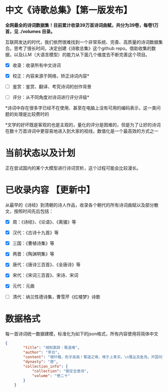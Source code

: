 
# 中文《诗歌总集》【第一版发布】

  **全网最全的诗词数据集！目前累计收录39万首诗词曲赋，共分为39卷，每卷1万首，见 ./volumes 目录。**
  
  互联网发达的时代，我们依然很难找到一个非常系统、完善、高质量的诗词数据集合。思考了很长时间，决定创建《诗歌总集》这个github repo。借助收集的数据，以及LLM（大语言模型）的能力从下面几个维度去不断完善这个项目。
  
- [x] 收录：收录所有中文诗词
- [x] 校正：内容来源于网络，矫正诗词内容*
- [ ] 鉴赏：鉴赏、翻译、考究诗词的创作背景
- [ ] 评分：从不同角度对诗词进行评分评级*


*诗词中存在很多字已经不在使用、甚至在电脑上没有可用的编码表示，这一类问题的处理是比较费时的

*文学的好坏既是客观的也是主观的，量化的评分是困难的，但是为了让好的诗词在数十万首诗词中更容易地进入到大家的视线，数值化是一个最高效的方式之一

# 当前状态以及计划
正在尝试国内的某个大模型进行诗词赏析，这个过程可能会比较漫长。


# 已收录内容 【更新中】

从最早的《诗经》到清朝的诗人作品，收录各个朝代的所有诗词曲赋以及部分散文，按照时间先后包括：
- [x] 周：《诗经》、《论语》、《离骚》等
- [x] 汉代：《古诗十九首》等
- [x] 三国：《曹植诗集》等
- [x] 两晋：《陶渊明集》等
- [x] 唐代：《唐诗三百首》、《全唐诗》等
- [x] 宋代：《宋词三百首》、宋诗、宋词
- [x] 元代：元曲
- [ ] 清代：纳兰性德诗集，曹雪芹《红楼梦》诗歌


# 数据格式

每一首诗词统一数据建模，标准化为如下的json格式，所有内容使用将简体中文
```json
{
        "title": "相和歌辞：蜀道难",
        "author": "李白",
        "content": "噫吁嚱，危乎高哉！蜀道之难，难于上青天。\n蚕丛及鱼凫，开国何茫然。尔来四万八千岁，\n地崩山摧壮士死，然后天梯石栈方钩连。\n上有六龙回日之高标，下有冲波逆折之回川。\n黄鹤之飞尚不得，猿猱欲度愁攀缘。青泥何盘盘，\n问君西游何时还，畏途巉岩不可攀。但见悲鸟号枯木，\n其崄也若此，嗟尔远道之人胡为乎来哉！\n剑阁峥嵘而崔嵬，一夫当关，万夫莫开。所守或匪亲，\n蜀道之难难于上青天，侧身西望长咨嗟。",
        "dynasty": "唐",
        "collection_info": {
            "collection": "御定全唐诗",
            "volume": "卷二十"
        }
    }
```



